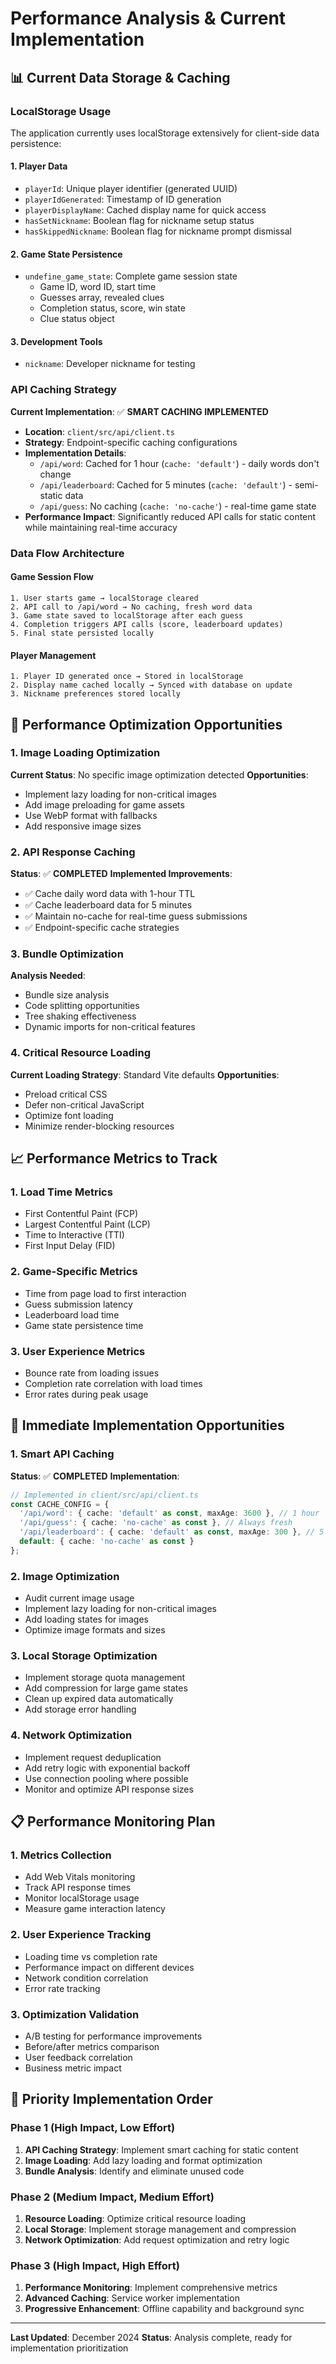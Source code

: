 # Performance Analysis & Current Implementation

## 📊 Current Data Storage & Caching

### LocalStorage Usage
The application currently uses localStorage extensively for client-side data persistence:

#### 1. **Player Data**
- `playerId`: Unique player identifier (generated UUID)
- `playerIdGenerated`: Timestamp of ID generation
- `playerDisplayName`: Cached display name for quick access
- `hasSetNickname`: Boolean flag for nickname setup status
- `hasSkippedNickname`: Boolean flag for nickname prompt dismissal

#### 2. **Game State Persistence**
- `undefine_game_state`: Complete game session state
  - Game ID, word ID, start time
  - Guesses array, revealed clues
  - Completion status, score, win state
  - Clue status object

#### 3. **Development Tools**
- `nickname`: Developer nickname for testing

### API Caching Strategy
**Current Implementation**: ✅ **SMART CACHING IMPLEMENTED**
- **Location**: `client/src/api/client.ts`
- **Strategy**: Endpoint-specific caching configurations
- **Implementation Details**:
  - `/api/word`: Cached for 1 hour (`cache: 'default'`) - daily words don't change
  - `/api/leaderboard`: Cached for 5 minutes (`cache: 'default'`) - semi-static data
  - `/api/guess`: No caching (`cache: 'no-cache'`) - real-time game state
- **Performance Impact**: Significantly reduced API calls for static content while maintaining real-time accuracy

### Data Flow Architecture

#### Game Session Flow
```
1. User starts game → localStorage cleared
2. API call to /api/word → No caching, fresh word data
3. Game state saved to localStorage after each guess
4. Completion triggers API calls (score, leaderboard updates)
5. Final state persisted locally
```

#### Player Management
```
1. Player ID generated once → Stored in localStorage
2. Display name cached locally → Synced with database on update
3. Nickname preferences stored locally
```

## 🚀 Performance Optimization Opportunities

### 1. **Image Loading Optimization**
**Current Status**: No specific image optimization detected
**Opportunities**:
- Implement lazy loading for non-critical images
- Add image preloading for game assets
- Use WebP format with fallbacks
- Add responsive image sizes

### 2. **API Response Caching**
**Status**: ✅ **COMPLETED**
**Implemented Improvements**:
- ✅ Cache daily word data with 1-hour TTL
- ✅ Cache leaderboard data for 5 minutes
- ✅ Maintain no-cache for real-time guess submissions
- ✅ Endpoint-specific cache strategies

### 3. **Bundle Optimization**
**Analysis Needed**:
- Bundle size analysis
- Code splitting opportunities
- Tree shaking effectiveness
- Dynamic imports for non-critical features

### 4. **Critical Resource Loading**
**Current Loading Strategy**: Standard Vite defaults
**Opportunities**:
- Preload critical CSS
- Defer non-critical JavaScript
- Optimize font loading
- Minimize render-blocking resources

## 📈 Performance Metrics to Track

### 1. **Load Time Metrics**
- First Contentful Paint (FCP)
- Largest Contentful Paint (LCP)
- Time to Interactive (TTI)
- First Input Delay (FID)

### 2. **Game-Specific Metrics**
- Time from page load to first interaction
- Guess submission latency
- Leaderboard load time
- Game state persistence time

### 3. **User Experience Metrics**
- Bounce rate from loading issues
- Completion rate correlation with load times
- Error rates during peak usage

## 🔧 Immediate Implementation Opportunities

### 1. **Smart API Caching**
**Status**: ✅ **COMPLETED**
**Implementation**:
```typescript
// Implemented in client/src/api/client.ts
const CACHE_CONFIG = {
  '/api/word': { cache: 'default' as const, maxAge: 3600 }, // 1 hour
  '/api/guess': { cache: 'no-cache' as const }, // Always fresh
  '/api/leaderboard': { cache: 'default' as const, maxAge: 300 }, // 5 minutes
  default: { cache: 'no-cache' as const }
};
```

### 2. **Image Optimization**
- Audit current image usage
- Implement lazy loading for non-critical images
- Add loading states for images
- Optimize image formats and sizes

### 3. **Local Storage Optimization**
- Implement storage quota management
- Add compression for large game states
- Clean up expired data automatically
- Add storage error handling

### 4. **Network Optimization**
- Implement request deduplication
- Add retry logic with exponential backoff
- Use connection pooling where possible
- Monitor and optimize API response sizes

## 📋 Performance Monitoring Plan

### 1. **Metrics Collection**
- Add Web Vitals monitoring
- Track API response times
- Monitor localStorage usage
- Measure game interaction latency

### 2. **User Experience Tracking**
- Loading time vs completion rate
- Performance impact on different devices
- Network condition correlation
- Error rate tracking

### 3. **Optimization Validation**
- A/B testing for performance improvements
- Before/after metrics comparison
- User feedback correlation
- Business metric impact

## 🎯 Priority Implementation Order

### Phase 1 (High Impact, Low Effort)
1. **API Caching Strategy**: Implement smart caching for static content
2. **Image Loading**: Add lazy loading and format optimization
3. **Bundle Analysis**: Identify and eliminate unused code

### Phase 2 (Medium Impact, Medium Effort)
1. **Resource Loading**: Optimize critical resource loading
2. **Local Storage**: Implement storage management and compression
3. **Network Optimization**: Add request optimization and retry logic

### Phase 3 (High Impact, High Effort)
1. **Performance Monitoring**: Implement comprehensive metrics
2. **Advanced Caching**: Service worker implementation
3. **Progressive Enhancement**: Offline capability and background sync

---

**Last Updated**: December 2024
**Status**: Analysis complete, ready for implementation prioritization 